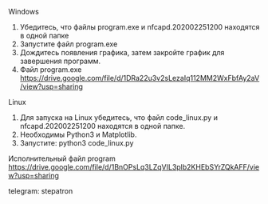 Windows
1. Убедитесь, что файлы program.exe и nfcapd.202002251200 находятся в одной папке
2. Запустите файл program.exe
3. Дождитесь появления графика, затем закройте график для завершения программ.
4. Файл program.exe https://drive.google.com/file/d/1DRa22u3v2sLezaIq112MM2WxFbfAy2aV/view?usp=sharing

Linux
1. Для запуска на Linux убедитесь, что файл code_linux.py и nfcapd.202002251200 находятся в одной папке.
2. Необходимы Python3 и Matplotlib.
3. Запустите: python3 code_linux.py

Исполнительный файл program https://drive.google.com/file/d/1BnOPsLq3LZqVIL3plb2KHEbSYrZQkAFF/view?usp=sharing

telegram: stepatron
